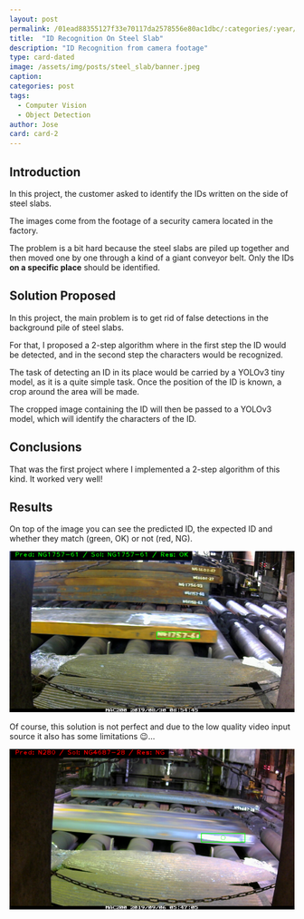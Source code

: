 ```yaml
---
layout: post
permalink: /01ead88355127f33e70117da2578556e80ac1dbc/:categories/:year/:month/:day/:title:output_ext
title:  "ID Recognition On Steel Slab"
description: "ID Recognition from camera footage"
type: card-dated
image: /assets/img/posts/steel_slab/banner.jpeg
caption: 
categories: post
tags: 
  - Computer Vision
  - Object Detection
author: Jose
card: card-2
---
```



## Introduction

In this project, the customer asked to identify the IDs written on the side of steel slabs.

The images come from the footage of a security camera located in the factory. 

The problem is a bit hard because the steel slabs are piled up together and then moved one by one 
through a kind of a giant conveyor belt. Only the IDs **on a specific place** should be identified. 

## Solution Proposed

In this project, the main problem is to get rid of false detections in the background pile of steel slabs.

For that, I proposed a 2-step algorithm where in the first step the ID would be detected, and in the second 
step the characters would be recognized. 

The task of detecting an ID in its place would be carried by a YOLOv3 tiny model, as it is a quite simple task.
Once the position of the ID is known, a crop around the area will be made.

The cropped image containing the ID will then be passed to a YOLOv3 model, which will identify the characters of the ID.

## Conclusions

That was the first project where I implemented a 2-step algorithm of this kind. It worked very well!

## Results

On top of the image you can see the predicted ID, the expected ID and whether they match (green, OK) or not (red, NG).

![success](/assets/img/posts/steel_slab/slab_2.png)

Of course, this solution is not perfect and due to the low quality video input source it also has some limitations 😉...

![error](/assets/img/posts/steel_slab/slab_3.png)

